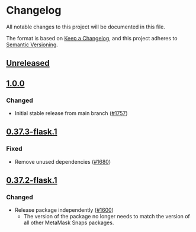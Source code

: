 # Changelog
All notable changes to this project will be documented in this file.

The format is based on [Keep a Changelog](https://keepachangelog.com/en/1.0.0/),
and this project adheres to [Semantic Versioning](https://semver.org/spec/v2.0.0.html).

## [Unreleased]

## [1.0.0]
### Changed
- Initial stable release from main branch ([#1757](https://github.com/MetaMask/snaps/pull/1757))

## [0.37.3-flask.1]
### Fixed
- Remove unused dependencies ([#1680](https://github.com/MetaMask/snaps/pull/1680))

## [0.37.2-flask.1]
### Changed
- Release package independently ([#1600](https://github.com/MetaMask/snaps/pull/1600))
  - The version of the package no longer needs to match the version of all other
    MetaMask Snaps packages.

[Unreleased]: https://github.com/MetaMask/snaps/compare/@metamask/json-rpc-example-snap@1.0.0...HEAD
[1.0.0]: https://github.com/MetaMask/snaps/compare/@metamask/json-rpc-example-snap@0.37.3-flask.1...@metamask/json-rpc-example-snap@1.0.0
[0.37.3-flask.1]: https://github.com/MetaMask/snaps/compare/@metamask/json-rpc-example-snap@0.37.2-flask.1...@metamask/json-rpc-example-snap@0.37.3-flask.1
[0.37.2-flask.1]: https://github.com/MetaMask/snaps/releases/tag/@metamask/json-rpc-example-snap@0.37.2-flask.1
